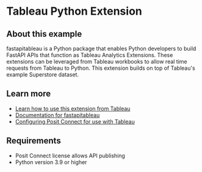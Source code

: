# Tableau Python Extension

## About this example

fastapitableau is a Python package that enables Python developers to build FastAPI APIs that function as Tableau Analytics Extensions. These extensions can be leveraged from Tableau workbooks to allow real time requests from Tableau to Python. This extension builds on top of Tableau's example Superstore dataset.


## Learn more

* [Learn how to use this extension from Tableau](https://github.com/sol-eng/tableau-examples/tree/main/superstore)
* [Documentation for fastapitableau](https://github.com/rstudio/fastapitableau)
* [Configuring Posit Connect for use with Tableau](https://docs.posit.co/connect/admin/integrations/tableau/)

## Requirements

* Posit Connect license allows API publishing
* Python version 3.9 or higher

<!-- NOTE: this file is generated -->
